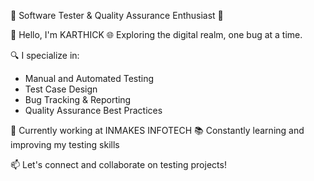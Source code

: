 🧪 Software Tester & Quality Assurance Enthusiast 🚀

👋 Hello, I'm KARTHICK
🌐 Exploring the digital realm, one bug at a time.

🔍 I specialize in:
   - Manual and Automated Testing
   - Test Case Design
   - Bug Tracking & Reporting
   - Quality Assurance Best Practices

💼 Currently working at INMAKES INFOTECH
📚 Constantly learning and improving my testing skills

📫 Let's connect and collaborate on testing projects!
